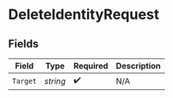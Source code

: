# DeleteIdentityRequest


## Fields

| Field              | Type               | Required           | Description        |
| ------------------ | ------------------ | ------------------ | ------------------ |
| `Target`           | *string*           | :heavy_check_mark: | N/A                |